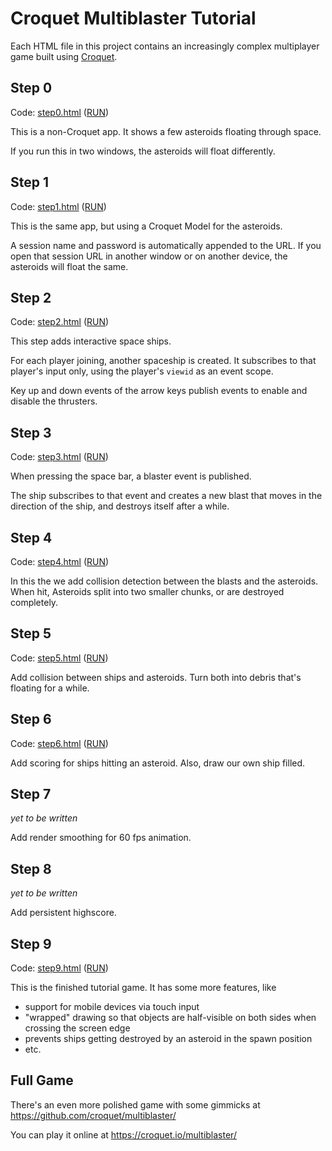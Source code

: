 # Croquet Multiblaster Tutorial

Each HTML file in this project contains an increasingly complex multiplayer game built using [Croquet](https://croquet.io/docs/).

## Step 0

Code: [step0.html](step0.html) ([RUN](https://croquet.github.io/multiblaster-tutorial/step0.html))

This is a non-Croquet app. It shows a few asteroids floating through space.

If you run this in two windows, the asteroids will float differently.

## Step 1

Code: [step1.html](step1.html) ([RUN](https://croquet.github.io/multiblaster-tutorial/step1.html))

This is the same app, but using a Croquet Model for the asteroids.

A session name and password is automatically appended to the URL.
If you open that session URL in another window or on another device,
the asteroids will float the same.

## Step 2

Code: [step2.html](step2.html) ([RUN](https://croquet.github.io/multiblaster-tutorial/step2.html))

This step adds interactive space ships.

For each player joining, another spaceship is created.
It subscribes to that player's input only, using the player's `viewid` as an event scope.

Key up and down events of the arrow keys publish events to enable and disable the thrusters.

## Step 3

Code: [step3.html](step3.html) ([RUN](https://croquet.github.io/multiblaster-tutorial/step3.html))

When pressing the space bar, a blaster event is published.

The ship subscribes to that event and creates a new blast that
moves in the direction of the ship, and destroys itself after a while.

## Step 4

Code: [step4.html](step4.html) ([RUN](https://croquet.github.io/multiblaster-tutorial/step4.html))

In this the we add collision detection between the blasts and the asteroids.
When hit, Asteroids split into two smaller chunks, or are destroyed completely.

## Step 5

Code: [step5.html](step5.html) ([RUN](https://croquet.github.io/multiblaster-tutorial/step5.html))

Add collision between ships and asteroids.
Turn both into debris that's floating for a while.

## Step 6

Code: [step6.html](step6.html) ([RUN](https://croquet.github.io/multiblaster-tutorial/step6.html))

Add scoring for ships hitting an asteroid. Also, draw our own ship filled.

## Step 7

_yet to be written_

Add render smoothing for 60 fps animation.

## Step 8

_yet to be written_

Add persistent highscore.

## Step 9

Code: [step9.html](step9.html) ([RUN](https://croquet.github.io/multiblaster-tutorial/step9.html))

This is the finished tutorial game.
It has some more features, like
* support for mobile devices via touch input
* "wrapped" drawing so that objects are half-visible on both sides when crossing the screen edge
* prevents ships getting destroyed by an asteroid in the spawn position
* etc.

## Full Game

There's an even more polished game with some gimmicks at
https://github.com/croquet/multiblaster/

You can play it online at https://croquet.io/multiblaster/